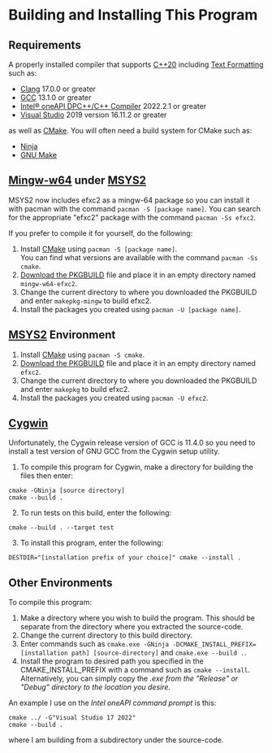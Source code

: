 # Building and Installing This Program

## Requirements

A properly installed compiler that supports [C++20](https://isocpp.org/std/the-standard) including [Text Formatting](https://en.cppreference.com/w/cpp/utility/format/format) such as:

* [Clang](http://www.clang.org) 17.0.0 or greater
* [GCC](https://gcc.gnu.org/) 13.1.0 or greater
* [Intel® oneAPI DPC++/C++ Compiler](https://www.intel.com/content/www/us/en/developer/tools/oneapi/dpc-compiler.html#gs.6foy5x) 2022.2.1 or greater
* [Visual Studio](https://visualstudio.microsoft.com/) 2019 version 16.11.2 or greater

as well as [CMake](https://cmake.org/).  You will often need a build system for CMake such as:

* [Ninja](https://ninja-build.org/)
* [GNU Make](https://www.gnu.org/software/make/)

## [Mingw-w64](https://www.mingw-w64.org/) under [MSYS2](https://www.msys2.org/)

MSYS2 now includes efxc2 as a mingw-64 package so you can install it with pacman with the command  `pacman -S [package name]`.  You 
can search for the appropriate "efxc2" package with the command `pacman -Ss efxc2`.

If you prefer to compile it for yourself, do the following:

1. Install [CMake](https://cmake.org/) using `pacman -S [package name]`.  
You can find what versions are available with the command `pacman -Ss cmake`.
2. [Download the PKGBUILD](https://raw.githubusercontent.com/JPeterMugaas/MINGW-ext-packages/master/mingw-w64-efxc2/PKGBUILD) file and place it in an  empty directory named `mingw-w64-efxc2`.
3. Change the current directory to where you downloaded the PKGBUILD and 
enter `makepkg-mingw` to build efxc2.
4. Install the packages you created using `pacman -U [package name]`. 

## [MSYS2](https://www.msys2.org/) Environment

1. Install [CMake](https://cmake.org/) using `pacman -S cmake`. 
2. [Download the PKGBUILD](https://raw.githubusercontent.com/JPeterMugaas/MSYS2-ext-packages/master/efxc2/PKGBUILD) file and place it in an  empty directory named `efxc2`.
2. Change the current directory to where you downloaded the PKGBUILD and 
enter `makepkg` to build efxc2.
4. Install the packages you created using `pacman -U efxc2`. 

## [Cygwin](https://www.cygwin.com/)

Unfortunately, the Cygwin release version of GCC is 11.4.0 so you need to install a test version of GNU GCC from the Cygwin setup utility.

1. To compile this program for Cygwin, make a directory for building the files then enter:
```
cmake -GNinja [source directory]
cmake --build .
```
2. To run tests on this build, enter the following:
```
cmake --build . --target test
```
3. To install this program, enter the following:
```
DESTDIR="[installation prefix of your choice]" cmake --install .
```
## Other Environments

To compile this program:
1. Make a directory where you wish to build the program.  This should be 
separate from the directory where you extracted the source-code.
2. Change the current directory to this build directory.
3. Enter commands such as `cmake.exe -GNinja -DCMAKE_INSTALL_PREFIX=[installation path] [source-directory]` 
and `cmake.exe --build .`.
4. Install the program to desired path you specified in the 
CMAKE_INSTALL_PREFIX with a command such as `cmake --install`.  
Alternatively, you can simply copy the *.exe from the "Release" or "Debug" 
directory to the location you desire.*

An example I use on the *Intel oneAPI command prompt* is this:

    cmake ../ -G"Visual Studio 17 2022"
    cmake --build .

where I am building from a subdirectory under the source-code.
